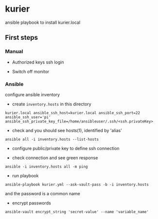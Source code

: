 # kurier
ansible playbook to install kurier.local


## First steps 

### Manual

* Authorized keys ssh login

* Switch off monitor

### Ansible

configure ansible inventory
* create ```inventory.hosts``` in this directory
```
kurier.local ansible_ssh_host=kurier.local ansible_ssh_port=22 ansible_ssh_user='pi' ansible_ssh_private_key_file=/home/ansibleuser/.ssh/<ssh.privateKey>
```

* check and you should see hosts(1), identified by 'alias'
```
ansible all -i inventory.hosts --list-hosts
```

* configure public/private key to define ssh connection

* check connection and see green response
```
ansible -i inventory.hosts all -m ping
```

* run playbook
```
ansible-playbook kurier.yml --ask-vault-pass -b -i inventory.hosts
```
and the password is a common name

* encrypt passwords
```
ansible-vault encrypt_string 'secret-value' --name 'variable_name'
```



